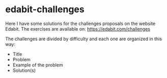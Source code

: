 # edabit-challenges
Here I have some solutions for the challenges proposals on the website Edabit. The exercises are available on: https://edabit.com/challenges

The challenges are divided by difficulty and each one are organized in this way:
- Title
- Problem
- Example of the problem
- Solution(s)
